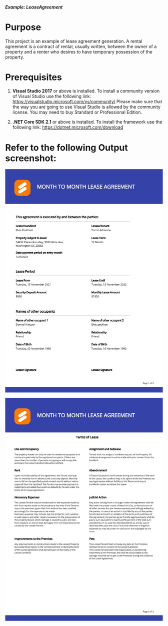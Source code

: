 ##### Example: LeaseAgreement

# Purpose
   This project is an example of lease agreement generation. A rental agreement is a contract of rental, usually written, between the owner of a property and a renter who desires to have temporary possession of the property. 

# Prerequisites
1) **Visual Studio 2017** or above is installed.
   To install a community version of Visual Studio use the following link: https://visualstudio.microsoft.com/vs/community/
   Please make sure that the way you are going to use Visual Studio is allowed by the community license. You may need to buy Standard or Professional Edition.

2) **.NET Core SDK 2.1** or above is installed.
   To install the framework use the following link: https://dotnet.microsoft.com/download


# Refer to the following Output screenshot:

![Output image1](https://github.com/SyncfusionExamples/PDF-real-time-Examples/blob/master/LeaseAgreement/LeaseAgreement/Result/LeaseAgreement0.jpg)

![Output image2](https://github.com/SyncfusionExamples/PDF-real-time-Examples/blob/master/LeaseAgreement/LeaseAgreement/Result/LeaseAgreement1.jpg)